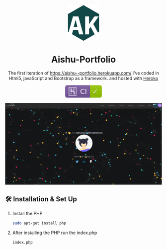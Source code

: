 <div align="center">
  <img alt="Logo" src="https://raw.githubusercontent.com/bchiang7/v4/main/src/images/logo.png" width="100" />
</div>
<h1 align="center">
  Aishu-Portfolio
</h1>
<p align="center">
  The first iteration of <a href="https://aishu--portfolio.herokuapp.com/" target="_blank">https://aishu--portfolio.herokuapp.com/</a> i've coded in Html5, javaScript and Bootstrap as a framework.  and hosted with <a href="https://www.heroko.com/" target="_blank">Heroko</a>
</p>

<p align="center">
  <a href="#" target="_blank">
    <img src="https://github.com/Aishwarya-Ramakrishnan22/Aishu-Portfolio/blob/master/succeeded.svg" />
  </a>
</p>

![demo](https://github.com/Aishwarya-Ramakrishnan22/Aishu-Portfolio/blob/master/aishu.png)



## 🛠 Installation & Set Up

1. Install the PHP

   ```sh
   sudo apt-get install php
   ```

2. After installing the PHP run the index.php

   ```sh
   index.php
   ```
